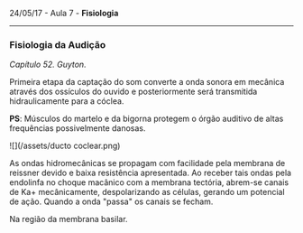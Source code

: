24/05/17 - Aula 7 - **Fisiologia**

---

### Fisiologia da Audição

_Capítulo 52. Guyton._

Primeira etapa da captação do som converte a onda sonora em mecânica através dos ossículos do ouvido e posteriormente será transmitida hidraulicamente para a cóclea.

**PS**: Músculos do martelo e da bigorna protegem o órgão auditivo de altas frequências possivelmente danosas.

![](/assets/ducto coclear.png)

As ondas hidromecânicas se propagam com facilidade pela membrana de reissner devido e baixa resistência apresentada. Ao receber tais ondas pela endolinfa no choque macânico com a membrana tectória, abrem-se canais de Ka+ mecânicamente, despolarizando as células, gerando um potencial de ação. Quando a onda "passa" os canais se fecham.



Na região da membrana basilar.

